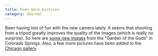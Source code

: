 ```yaml
---
title: Even more pictures
category: Journal
---
```


Been having lots of fun with the new camera lately.  It seems that
shooting from a tripod greatly improves the quality of the images (which
is really no surprise).  So here are [some new images](gallery/Colorado/Garden%20of%20the%20Gods/index.html) from the "Garden of
the Gods" in Colorado Springs.  Also, a few more pictures have been
added to the [Chicago gallery](gallery/Illinois/Chicago/index.html).


